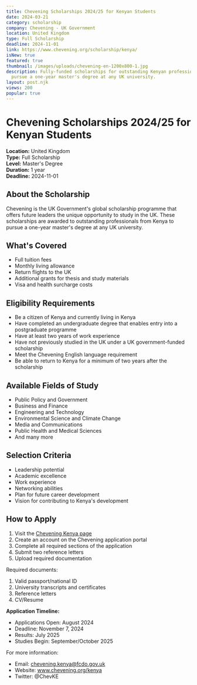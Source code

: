 ```yaml
---
title: Chevening Scholarships 2024/25 for Kenyan Students
date: 2024-03-21
category: scholarship
company: Chevening - UK Government
location: United Kingdom
type: Full Scholarship
deadline: 2024-11-01
link: https://www.chevening.org/scholarship/kenya/
isNew: true
featured: true
thumbnail: /images/uploads/chevening-en-1200x800-1.jpg
description: Fully-funded scholarships for outstanding Kenyan professionals to
  pursue a one-year master's degree at any UK university.
layout: post.njk
views: 200
popular: true
---
```


# Chevening Scholarships 2024/25 for Kenyan Students

**Location:** United Kingdom  
**Type:** Full Scholarship  
**Level:** Master's Degree  
**Duration:** 1 year  
**Deadline:** 2024-11-01

## About the Scholarship

Chevening is the UK Government's global scholarship programme that offers future leaders the unique opportunity to study in the UK. These scholarships are awarded to outstanding professionals from Kenya to pursue a one-year master's degree at any UK university.

## What's Covered

- Full tuition fees
- Monthly living allowance
- Return flights to the UK
- Additional grants for thesis and study materials
- Visa and health surcharge costs

## Eligibility Requirements

- Be a citizen of Kenya and currently living in Kenya
- Have completed an undergraduate degree that enables entry into a postgraduate programme
- Have at least two years of work experience
- Have not previously studied in the UK under a UK government-funded scholarship
- Meet the Chevening English language requirement
- Be able to return to Kenya for a minimum of two years after the scholarship

## Available Fields of Study

- Public Policy and Government
- Business and Finance
- Engineering and Technology
- Environmental Science and Climate Change
- Media and Communications
- Public Health and Medical Sciences
- And many more

## Selection Criteria

- Leadership potential
- Academic excellence
- Work experience
- Networking abilities
- Plan for future career development
- Vision for contributing to Kenya's development

## How to Apply

1. Visit the [Chevening Kenya page](https://www.chevening.org/scholarship/kenya/)
2. Create an account on the Chevening application portal
3. Complete all required sections of the application
4. Submit two reference letters
5. Upload required documentation

Required documents:
1. Valid passport/national ID
2. University transcripts and certificates
3. Reference letters
4. CV/Resume

**Application Timeline:**
- Applications Open: August 2024
- Deadline: November 7, 2024
- Results: July 2025
- Studies Begin: September/October 2025

For more information:
- Email: chevening.kenya@fcdo.gov.uk
- Website: www.chevening.org/kenya
- Twitter: @ChevKE 